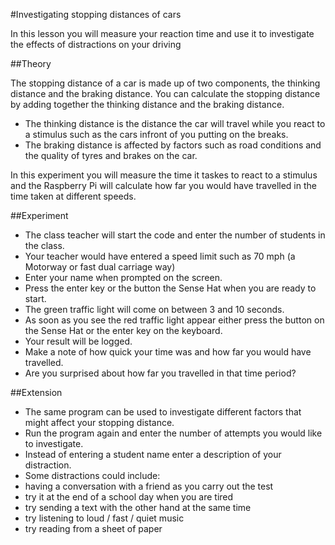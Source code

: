 #Investigating stopping distances of cars

In this lesson you will measure your reaction time and use it to investigate the effects of distractions on your driving

##Theory 

The stopping distance of a car is made up of two components, the thinking distance and the braking distance. You can calculate the stopping distance by adding together the thinking distance and the braking distance.

- The thinking distance is the distance the car will travel while you react to a stimulus such as the cars infront of you putting on the breaks.
- The braking distance is affected by factors such as road conditions and the quality of tyres and brakes on the car.

In this experiment you will measure the time it taskes to react to a stimulus and the Raspberry Pi will calculate how far you would have travelled in the time taken at different speeds.

##Experiment  

- The class teacher will start the code and enter the number of students in the class.
- Your teacher would have entered a speed limit such as 70 mph (a Motorway or fast dual carriage way)
- Enter your name when prompted on the screen.
- Press the enter key or the button the Sense Hat when you are ready to start.
- The green traffic light will come on between 3 and 10 seconds.
- As soon as you see the red traffic light appear either press the button on the Sense Hat or the enter key on the keyboard.
- Your result will be logged.
- Make a note of how quick your time was and how far you would have travelled.
- Are you surprised about how far you travelled in that time period?

##Extension

- The same program can be used to investigate different factors that might affect your stopping distance.
- Run the program again and enter the number of attempts you would like to investigate.
- Instead of entering a student name enter a description of your distraction.
- Some distractions could include:
- having a conversation with a friend as you carry out the test
- try it at the end of a school day when you are tired
- try sending a text with the other hand at the same time
- try listening to loud / fast / quiet music
- try reading from a sheet of paper

